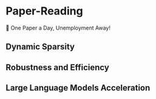 # Paper-Reading
📖 One Paper a Day, Unemployment Away!
## Dynamic Sparsity
## Robustness and Efficiency
## Large Language Models Acceleration
